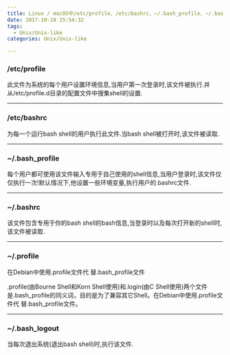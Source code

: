 ```yaml
---
title: Linux / macOS中/etc/profile、/etc/bashrc、~/.bash_profile、~/.bashrc、之间的区别
date: 2017-10-18 15:54:32
tags:
  - Unix/Unix-like
categories: Unix/Unix-like

---
```


### /etc/profile

此文件为系统的每个用户设置环境信息,当用户第一次登录时,该文件被执行.并从/etc/profile.d目录的配置文件中搜集shell的设置.

<!-- more -->
***

### /etc/bashrc

为每一个运行bash shell的用户执行此文件.当bash shell被打开时,该文件被读取.

***


### ~/.bash_profile

每个用户都可使用该文件输入专用于自己使用的shell信息,当用户登录时,该文件仅仅执行一次!默认情况下,他设置一些环境变量,执行用户的.bashrc文件.

***

### ~/.bashrc

该文件包含专用于你的bash shell的bash信息,当登录时以及每次打开新的shell时,该文件被读取.

***

### ~/.profile

在Debian中使用.profile文件代 替.bash_profile文件

.profile(由Bourne Shell和Korn Shell使用)和.login(由C Shell使用)两个文件是.bash_profile的同义词，目的是为了兼容其它Shell。在Debian中使用.profile文件代 替.bash_profile文件。

***

### ~/.bash_logout

当每次退出系统(退出bash shell)时,执行该文件. 